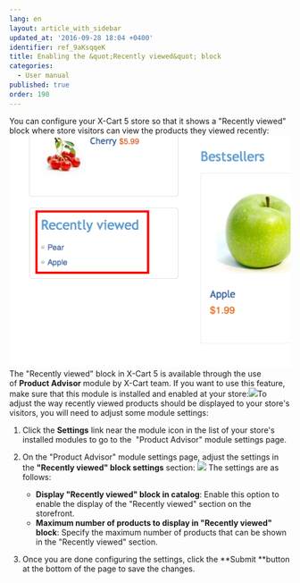 ```yaml
---
lang: en
layout: article_with_sidebar
updated_at: '2016-09-28 18:04 +0400'
identifier: ref_9aKsqqeK
title: Enabling the &quot;Recently viewed&quot; block
categories:
  - User manual
published: true
order: 190
---
```



You can configure your X-Cart 5 store so that it shows a "Recently viewed" block where store visitors can view the products they viewed recently: ![](attachments/6389772/6586379.png?effects=drop-shadow)The "Recently viewed" block in X-Cart 5 is available through the use of **Product Advisor** module by X-Cart team. If you want to use this feature, make sure that this module is installed and enabled at your store:![]({{site.baseurl}}/attachments/6389778/8717811.png?effects=drop-shadow)To adjust the way recently viewed products should be displayed to your store's visitors, you will need to adjust some module settings:

1.  Click the **Settings** link near the module icon in the list of your store's installed modules to go to the  "Product Advisor" module settings page.
2.  On the "Product Advisor" module settings page, adjust the settings in the **"Recently viewed" block settings** section:
    ![]({{site.baseurl}}/attachments/6389772/8717922.png?effects=drop-shadow)
    The settings are as follows:
    *   **Display "Recently viewed" block in catalog**: Enable this option to enable the display of the "Recently viewed" section on the storefront.
    *   **Maximum number of products to display in "Recently viewed" block**: Specify the maximum number of products that can be shown in the "Recently viewed" section.

3.  Once you are done configuring the settings, click the **Submit **button at the bottom of the page to save the changes.

